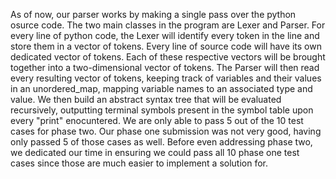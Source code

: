 As of now, our parser works by making a single pass over the python osurce code. The two main classes in the program are Lexer and Parser. For every line of python code, the Lexer will identify every token in the line and store them in a vector of tokens. Every line of source code will have its own dedicated vector of tokens. Each of these respective vectors will be brought together into a two-dimensional vector of tokens. 
The Parser will then read every resulting vector of tokens, keeping track of variables and their values in an unordered_map, mapping variable names to an associated type and value. We then build an abstract syntax tree that will be evaluated recursively, outputting terminal symbols present in the symbol table upon every "print" enocuntered.
We are only able to pass 5 out of the 10 test cases for phase two. Our phase one submission was not very good, having only passed 5 of those cases as well. Before even addressing phase two, we dedicated our time in ensuring we could pass all 10 phase one test cases since those are much easier to implement a solution for.
